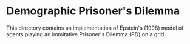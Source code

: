 # Demographic Prisoner's Dilemma

This directory contains an implementation of Epstein's (1998) model of agents playing an immitative Prisoner's Dilemma (PD) on a grid.
